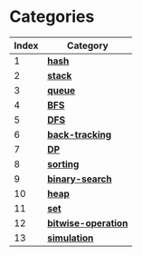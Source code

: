 # Categories
|Index|Category|
|---|---|
|1|[**hash**](./links/hash.md)|
|2|[**stack**](./links/stack.md)|
|3|[**queue**](./links/queue.md)|
|4|[**BFS**](./links/BFS.md)|
|5|[**DFS**](./links/DFS.md)|
|6|[**back-tracking**](./links/back-tracking.md)|
|7|[**DP**](./links/DP.md)|
|8|[**sorting**](./links/sorting.md)|
|9|[**binary-search**](./links/binary-search.md)|
|10|[**heap**](./links/heap.md)|
|11|[**set**](./links/set.md)|
|12|[**bitwise-operation**](./links/bitwise-operation.md)|
|13|[**simulation**](./links/simulation.md)|
